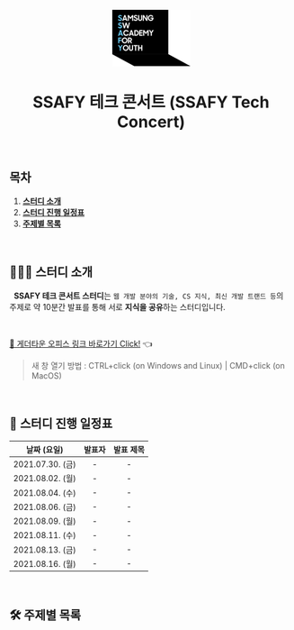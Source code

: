 <div align="center">
  <br />
  <img src="./images/ssafy_main_logo.png" alt="SSAFY" />
  <br />
  <h1>SSAFY 테크 콘서트 (SSAFY Tech Concert)</h1>
  <br />
</div>

## 목차

1. [**스터디 소개**](#1)
2. [**스터디 진행 일정표**](#2)
3. [**주제별 목록**](#3)

<br />

<div id="1"></div>

## 💁🏻‍♂ 스터디 소개

&nbsp;&nbsp;**SSAFY 테크 콘서트 스터디**는 `웹 개발 분야의 기술, CS 지식, 최신 개발 트랜드 등`의 주제로 약 10분간 발표를 통해 서로 **지식을 공유**하는 스터디입니다.

<br />

[🔗 게더타운 오피스 링크 바로가기 Click!](https://gather.town/invite?token=g5VISkik) 👈

> 새 창 열기 방법 : CTRL+click (on Windows and Linux) | CMD+click (on MacOS)

<br />

<div id="2"></div>

## 📅 스터디 진행 일정표

|   날짜 (요일)    | 발표자 | 발표 제목 |
| :--------------: | :----: | :-------: |
| 2021.07.30. (금) |   -    |     -     |
| 2021.08.02. (월) |   -    |     -     |
| 2021.08.04. (수) |   -    |     -     |
| 2021.08.06. (금) |   -    |     -     |
| 2021.08.09. (월) |   -    |     -     |
| 2021.08.11. (수) |   -    |     -     |
| 2021.08.13. (금) |   -    |     -     |
| 2021.08.16. (월) |   -    |     -     |

<br />

<div id="3"></div>

## 🛠 주제별 목록
